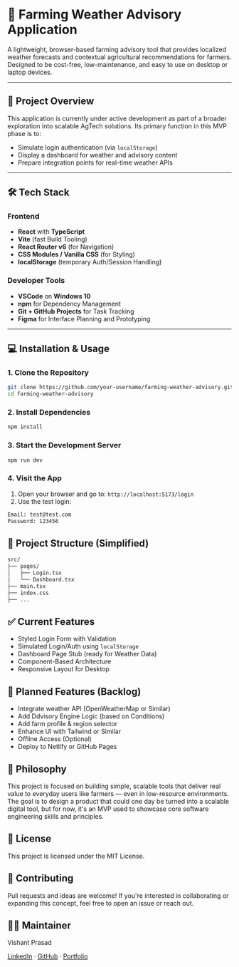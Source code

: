 # 🌾 Farming Weather Advisory Application

A lightweight, browser-based farming advisory tool that provides localized weather forecasts and contextual agricultural recommendations for farmers. Designed to be cost-free, low-maintenance, and easy to use on desktop or laptop devices.

---

## 🚀 Project Overview

This application is currently under active development as part of a broader exploration into scalable AgTech solutions. Its primary function in this MVP phase is to:

- Simulate login authentication (via `localStorage`)
- Display a dashboard for weather and advisory content
- Prepare integration points for real-time weather APIs

---

## 🛠️ Tech Stack

### Frontend
- **React** with **TypeScript**
- **Vite** (fast Build Tooling)
- **React Router v6** (for Navigation)
- **CSS Modules / Vanilla CSS** (for Styling)
- **localStorage** (temporary Auth/Session Handling)

### Developer Tools
- **VSCode** on **Windows 10**
- **npm** for Dependency Management
- **Git + GitHub Projects** for Task Tracking
- **Figma** for Interface Planning and Prototyping

---

## 💻 Installation & Usage

### 1. Clone the Repository

```bash
git clone https://github.com/your-username/farming-weather-advisory.git
cd farming-weather-advisory
```

### 2. Install Dependencies
```bash
npm install
```

### 3. Start the Development Server
```bash
npm run dev
```

### 4. Visit the App
1. Open your browser and go to: `http://localhost:5173/login`
2. Use the test login:
```bash
Email: test@test.com
Password: 123456
```

## 📁 Project Structure (Simplified)
```bash
src/
├── pages/
│   ├── Login.tsx
│   └── Dashboard.tsx
├── main.tsx
├── index.css
├── ...
```

## ✅ Current Features
- Styled Login Form with Validation
- Simulated Login/Auth using `localStorage`
- Dashboard Page Stub (ready for Weather Data)
- Component-Based Architecture
- Responsive Layout for Desktop

## 🧩 Planned Features (Backlog)
- Integrate weather API (OpenWeatherMap or Similar)
- Add Ddvisory Engine Logic (based on Conditions)
- Add farm profile & region selector
- Enhance UI with Tailwind or Similar
- Offline Access (Optional)
- Deploy to Netlify or GitHub Pages

## 🧠 Philosophy
This project is focused on building simple, scalable tools that deliver real value to everyday users like farmers — even in low-resource environments. The goal is to design a product that could one day be turned into a scalable digital tool, but for now, it's an MVP used to showcase core software engineering skills and principles.

## 📄 License
This project is licensed under the MIT License.

## 🤝 Contributing
Pull requests and ideas are welcome! If you're interested in collaborating or expanding this concept, feel free to open an issue or reach out.

## 🙋‍♂️ Maintainer
Vishant Prasad

[LinkedIn](https://www.linkedin.com/in/vishant-prasad/) · [GitHub](https://github.com/vish8426/) · [Portfolio](https://vish-portfolio.framer.website/)
